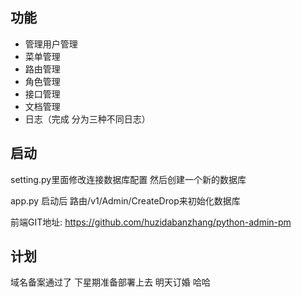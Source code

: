 ## 功能

* 管理用户管理
* 菜单管理
* 路由管理
* 角色管理
* 接口管理
* 文档管理
* 日志（完成 分为三种不同日志）

## 启动
  setting.py里面修改连接数据库配置
  然后创建一个新的数据库
  
  app.py 启动后 路由/v1/Admin/CreateDrop来初始化数据库 
  
  前端GIT地址: https://github.com/huzidabanzhang/python-admin-pm

## 计划
  域名备案通过了 下星期准备部署上去
  明天订婚 哈哈
